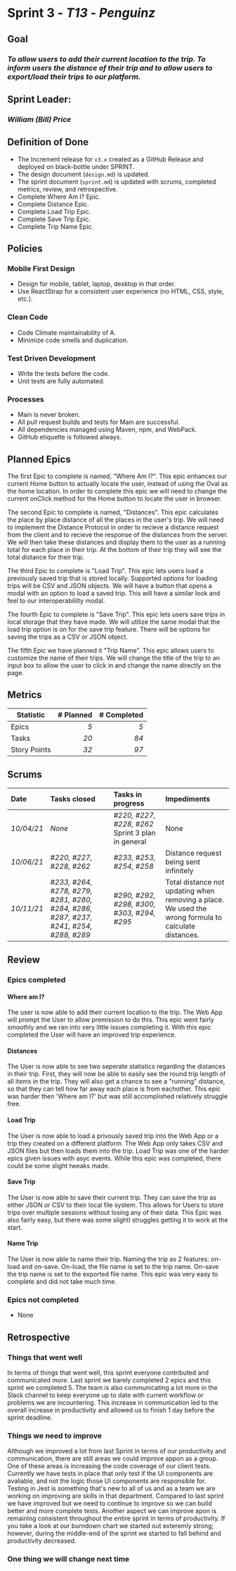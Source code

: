 # Sprint 3 - _T13_ - _Penguinz_

## Goal

### _To allow users to add their current location to the trip. To inform users the distance of their trip and to allow users to export/load their trips to our platform._

## Sprint Leader:

### _William (Bill) Price_

## Definition of Done

- The Increment release for `v3.x` created as a GitHub Release and deployed on black-bottle under SPRINT.
- The design document (`design.md`) is updated.
- The sprint document (`sprint.md`) is updated with scrums, completed metrics, review, and retrospective.
- Complete Where Am I? Epic.
- Complete Distance Epic.
- Complete Load Trip Epic.
- Complete Save Trip Epic.
- Complete Trip Name Epic.

## Policies

### Mobile First Design

- Design for mobile, tablet, laptop, desktop in that order.
- Use ReactStrap for a consistent user experience (no HTML, CSS, style, etc.).

### Clean Code

- Code Climate maintainability of A.
- Minimize code smells and duplication.

### Test Driven Development

- Write the tests before the code.
- Unit tests are fully automated.

### Processes

- Main is never broken.
- All pull request builds and tests for Main are successful.
- All dependencies managed using Maven, npm, and WebPack.
- GitHub etiquette is followed always.

## Planned Epics

The first Epic to complete is named, "Where Am I?". This epic enhances our current Home button to actually locate the user, instead of using the Oval as the home location. In order to complete this epic we will need to change the current onClick method for the Home button to locate the user in browser.

The second Epic to complete is named, "Distances". This epic calculates the place by place distance of all the places in the user's trip. We will need to implement the Distance Protocol in order to recieve a distance request from the client and to recieve the response of the distances from the server. We will then take these distances and display them to the user as a running total for each place in their trip. At the bottom of their trip they will see the total distance for their trip.

The third Epic to complete is "Load Trip". This epic lets users load a previously saved trip that is stored locally. Supported options for loading trips will be CSV and JSON objects. We will have a button that opens a modal with an option to load a saved trip. This will have a similar look and feel to our interoperabililty modal.

The fourth Epic to complete is "Save Trip". This epic lets users save trips in local storage that they have made. We will utilize the same modal that the load trip option is on for the save trip feature. There will be options for saving the trips as a CSV or JSON object.

The fifth Epic we have planned it "Trip Name". This epic allows users to customize the name of their trips. We will change the title of the trip to an input box to allow the user to click in and change the name directly on the page.

## Metrics

| Statistic    | # Planned | # Completed |
| ------------ | --------: | ----------: |
| Epics        |       _5_ |     _5_     |
| Tasks        |      _20_ |     _84_    |
| Story Points |      _32_ |       _97_  |

## Scrums

| Date       | Tasks closed             | Tasks in progress                                      | Impediments                            |
| :--------- | :----------------------- | :----------------------------------------------------- | :------------------------------------- |
| _10/04/21_ | _None_                   | _#220, #227, #228, #262_ <br> Sprint 3 plan in general | None                                   |
| _10/06/21_ | _#220, #227, #228, #262_ | _#233, #253, #254, #258_                               | Distance request being sent infinitely |
| _10/11/21_ | _#233, #264, #278, #279, #281, #280, #284, #286, #287, #237, #241, #254, #288, #289_ | _#290, #292, #298, #300, #303, #294, #295_ | Total distance not updating when removing a place. <br> We used the wrong formula to calculate distances. |

## Review

### Epics completed
#### Where am I?
The user is now able to add their current location to the trip. The Web App will prompt the User to allow premission to do this. This epic went fairly smoothly and we ran into very little issues completing it. With this epic completed the User will have an improved trip experience.

#### Distances
The User is now able to see two seperate statistics regarding the distances in their trip. First, they will now be able to easily see the round trip length of all items in the trip. They will also get a chance to see a "running" distance, so that they can tell how far away each place is from eachother. This epic was harder then 'Where am I?' but was still accomplished relatively struggle free.

#### Load Trip
The User is now able to load a privously saved trip into the Web App or a trip they created on a different platform. The Web App only takes CSV and JSON files but then loads them into the trip. Load Trip was one of the harder epics given issues with asyc events. While this epic was completed, there could be some slight tweaks made.

#### Save Trip
The User is now able to save their current trip. They can save the trip as either JSON or CSV to their local file system. This allows for Users to store trips over multiple sessions without losing any of their data. This Epic was also fairly easy, but there was some slightl struggles getting it to work at the start.

#### Name Trip
The User is now able to name their trip. Naming the trip as 2 features: on-load and on-save. On-load, the file name is set to the trip name. On-save the trip name is set to the exported file name. This epic was very easy to complete and did not take much time.

### Epics not completed
- None

## Retrospective

### Things that went well
In terms of things that went well, this sprint everyone contributed and communicated more. Last sprint we barely completed 2 epics and this sprint we completed 5. The team is also communicating a lot more in the Slack channel to keep everyone up to date with current workflow or problems we are incountering. This increase in communication led to the overall increase in productivity and allowed us to finish 1 day before the sprint deadline. 

### Things we need to improve
Although we improved a lot from last Sprint in terms of our productivity and communication, there are still areas we could improve appon as a group. One of these areas is increasing the code coverage of our client tests. Currently we have tests in place that only test if the UI components are avaliable, and not the logic those UI components are responsible for. Testing in Jest is something that's new to all of us and as a team we are working on improving are skills in that department. Compared to last sprint we have improved but we need to continue to improve so we can build better and more complete tests. Another aspect we can improve apon is remaining consistent throughout the entire sprint in terms of productivity. If you take a look at our burndown chart we started out exteremly strong; however, during the middle-end of the sprint we started to fall behind and productivity decreased.   

### One thing we will change next time
